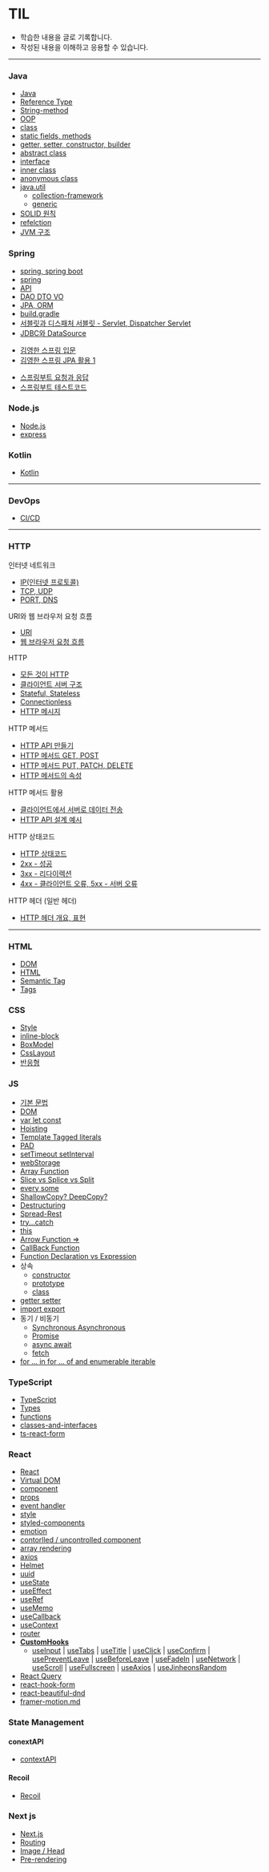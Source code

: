 # TIL

- 학습한 내용을 글로 기록합니다.
- 작성된 내용을 이해하고 응용할 수 있습니다.

---

### Java

- [Java](https://github.com/tlsgmltjd/TIL/blob/main/BackEnd/Java/java.md)
- [Reference Type](https://github.com/tlsgmltjd/TIL/blob/main/BackEnd/Java/referenceType.md)
- [String-method](https://github.com/tlsgmltjd/TIL/blob/main/BackEnd/Java/string-method.md)
- [OOP](https://github.com/tlsgmltjd/TIL/blob/main/BackEnd/Java/OOP.md)
- [class](https://github.com/tlsgmltjd/TIL/blob/main/BackEnd/Java/class.md)
- [static fields, methods](https://github.com/tlsgmltjd/TIL/blob/main/BackEnd/Java/static-fields-method.md)
- [getter, setter, constructor, builder](https://github.com/tlsgmltjd/TIL/blob/main/BackEnd/Java/getter-setter-constructor-builder.md)
- [abstract class](https://github.com/tlsgmltjd/TIL/blob/main/BackEnd/Java/abstract-class.md)
- [interface](https://github.com/tlsgmltjd/TIL/blob/main/BackEnd/Java/interface.md)
- [inner class](https://github.com/tlsgmltjd/TIL/blob/main/BackEnd/Java/inner-class.md)
- [anonymous class](https://github.com/tlsgmltjd/TIL/blob/main/BackEnd/Java/anonymous-class.md)
- [java.util](https://github.com/tlsgmltjd/TIL/blob/main/BackEnd/Java/java.util/java.util.md)
  - [collection-framework](https://github.com/tlsgmltjd/TIL/blob/main/BackEnd/Java/java.util/collection-framework.md)
  - [generic](https://github.com/tlsgmltjd/TIL/blob/main/BackEnd/Java/java.util/generic.md)
- [SOLID 원칙](https://github.com/tlsgmltjd/TIL/blob/main/BackEnd/Java/solid.md)
- [refelction](https://github.com/tlsgmltjd/TIL/blob/main/BackEnd/Java/reflection.md)
- [JVM 구조](https://tlsgmltjd.tistory.com/5)

### Spring

- [spring, spring boot](https://github.com/tlsgmltjd/TIL/blob/main/BackEnd/Spring/spring-springboot.md)
- [spring](https://github.com/tlsgmltjd/TIL/blob/main/BackEnd/Spring/spring.md)
- [API](https://github.com/tlsgmltjd/TIL/blob/main/BackEnd/Spring/API.md)
- [DAO DTO VO](https://github.com/tlsgmltjd/TIL/blob/main/BackEnd/Spring/dto-dao-vo.md)
- [JPA, ORM](https://github.com/tlsgmltjd/TIL/blob/main/BackEnd/Spring/jpa-orm.md)
- [build.gradle](https://github.com/tlsgmltjd/TIL/blob/main/BackEnd/Spring/build.gradle.md)
- [서블릿과 디스패처 서블릿 - Servlet, Dispatcher Servlet](https://tlsgmltjd.tistory.com/4)
- [JDBC와 DataSource](https://tlsgmltjd.tistory.com/8)

* [김영한 스프링 입문](https://github.com/tlsgmltjd/TIL/blob/main/BackEnd/Spring/SpringRoadMap/스프링입문.md)
* [김영한 스프링 JPA 활용 1](https://github.com/tlsgmltjd/TIL/blob/main/BackEnd/Spring/SpringRoadMap/%EC%8A%A4%ED%94%84%EB%A7%81JPA%ED%99%9C%EC%9A%A91.md)

- [스프링부트 요청과 응답](https://github.com/tlsgmltjd/TIL/blob/main/BackEnd/Spring/SpringBook/%EC%8A%A4%ED%94%84%EB%A7%81%EC%9A%94%EC%B2%AD%EA%B3%BC%EC%9D%91%EB%8B%B5.md)
- [스프링부트 테스트코드](https://github.com/tlsgmltjd/TIL/blob/main/BackEnd/Spring/SpringBook/%EC%8A%A4%ED%94%84%EB%A7%81%EB%B6%80%ED%8A%B8%ED%85%8C%EC%8A%A4%ED%8A%B8%EC%BD%94%EB%93%9C.md)

### Node.js

- [Node.js](https://github.com/tlsgmltjd/TIL/blob/main/BackEnd/Node/nodejs.md)
- [express](https://github.com/tlsgmltjd/TIL/blob/main/BackEnd/Node/express.md)

### Kotlin

- [Kotlin](https://github.com/tlsgmltjd/TIL/blob/main/BackEnd/Kotlin/kotlin.md)

---

### DevOps

- [CI/CD](https://github.com/tlsgmltjd/TIL/blob/main/BackEnd/DevOps/CICD.md)

---

### HTTP

인터넷 네트워크

- [IP(인터넷 프로토콜)](https://github.com/tlsgmltjd/TIL/blob/main/BackEnd/http/ip.md)
- [TCP, UDP](https://github.com/tlsgmltjd/TIL/blob/main/BackEnd/http/tcp-udp.md)
- [PORT, DNS](https://github.com/tlsgmltjd/TIL/blob/main/BackEnd/http/port-dns.md)

URI와 웹 브라우저 요청 흐름

- [URI](https://github.com/tlsgmltjd/TIL/blob/main/BackEnd/http/uri.md)
- [웹 브라우저 요청 흐름](https://github.com/tlsgmltjd/TIL/blob/main/BackEnd/http/brower-request-cycle.md)

HTTP

- [모든 것이 HTTP](https://github.com/tlsgmltjd/TIL/blob/main/BackEnd/http/http.md)
- [클라이언트 서버 구조](https://github.com/tlsgmltjd/TIL/blob/main/BackEnd/http/client-server.md)
- [Stateful, Stateless](https://github.com/tlsgmltjd/TIL/blob/main/BackEnd/http/stateful-stateless.md)
- [Connectionless](https://github.com/tlsgmltjd/TIL/blob/main/BackEnd/http/connectionless.md)
- [HTTP 메시지](https://github.com/tlsgmltjd/TIL/blob/main/BackEnd/http/http-message.md)

HTTP 메서드

- [HTTP API 만들기](https://github.com/tlsgmltjd/TIL/blob/main/BackEnd/http/make-http-api.md)
- [HTTP 메서드 GET, POST](https://github.com/tlsgmltjd/TIL/blob/main/BackEnd/http/http-method-cr.md)
- [HTTP 메서드 PUT, PATCH, DELETE](https://github.com/tlsgmltjd/TIL/blob/main/BackEnd/http/http-method-upd.md)
- [HTTP 메서드의 속성](https://github.com/tlsgmltjd/TIL/blob/main/BackEnd/http/http-method-attribute.md)

HTTP 메서드 활용

- [클라이언트에서 서버로 데이터 전송](https://github.com/tlsgmltjd/TIL/blob/main/BackEnd/http/http-server-client-data.md)
- [HTTP API 설계 예시](https://github.com/tlsgmltjd/TIL/blob/main/BackEnd/http/http-api-structure-example.md)

HTTP 상태코드

- [HTTP 상태코드](https://github.com/tlsgmltjd/TIL/blob/main/BackEnd/http/http-status-code.md)
- [2xx - 성공](https://github.com/tlsgmltjd/TIL/blob/main/BackEnd/http/http-status-code-2xx.md)
- [3xx - 리다이렉션](https://github.com/tlsgmltjd/TIL/blob/main/BackEnd/http/http-status-code-3xx.md)
- [4xx - 클라이언트 오류, 5xx - 서버 오류](https://github.com/tlsgmltjd/TIL/blob/main/BackEnd/http/http-status-code-4xx-5xx.md)

HTTP 헤더 (일반 헤더)

- [HTTP 헤더 개요, 표현](https://github.com/tlsgmltjd/TIL/blob/main/BackEnd/http/http-header.md)

---

### HTML

- [DOM](https://github.com/tlsgmltjd/TIL/blob/main/HTML/DOM.md)
- [HTML](https://github.com/tlsgmltjd/TIL/blob/main/HTML/html.md)
- [Semantic Tag](https://github.com/tlsgmltjd/TIL/blob/main/HTML/SemanticTag.md)
- [Tags](https://github.com/tlsgmltjd/TIL/blob/main/HTML/Tags.md)

### CSS

- [Style](https://github.com/tlsgmltjd/TIL/blob/main/CSS/style.md)
- [inline-block](https://github.com/tlsgmltjd/TIL/blob/main/CSS/inline-block.md)
- [BoxModel](https://github.com/tlsgmltjd/TIL/blob/main/CSS/boxmodel.md)
- [CssLayout](https://github.com/tlsgmltjd/TIL/blob/main/CSS/css-layout.md)
- [반응형](https://github.com/tlsgmltjd/TIL/blob/main/CSS/%EB%B0%98%EC%9D%91%ED%98%95.md)

### JS

- [기본 문법](https://github.com/tlsgmltjd/TIL/blob/main/JS/javascript.md)
- [DOM](https://github.com/tlsgmltjd/TIL/tree/main/JS/DOM)
- [var let const](https://github.com/tlsgmltjd/TIL/blob/main/JS/var-let-const.md)
- [Hoisting](https://github.com/tlsgmltjd/TIL/blob/main/JS/Hoisting.md)
- [Template Tagged literals](https://github.com/tlsgmltjd/TIL/blob/main/JS/Template-Tagged-literals.md)
- [PAD](https://github.com/tlsgmltjd/TIL/blob/main/JS/PAD.md)
- [setTimeout setInterval](https://github.com/tlsgmltjd/TIL/blob/main/JS/setTimeout-setInterval.md)
- [webStorage](https://github.com/tlsgmltjd/TIL/blob/main/JS/webStorage.md)
- [Array Function](https://github.com/tlsgmltjd/TIL/blob/main/JS/ArrayFunction.md)
- [Slice vs Splice vs Split](https://github.com/tlsgmltjd/TIL/blob/main/JS/Slice-Splice-Split.md)
- [every some](https://github.com/tlsgmltjd/TIL/blob/main/JS/every-some.md)
- [ShallowCopy? DeepCopy?](https://github.com/tlsgmltjd/TIL/blob/main/JS/ShallowCopy-DeepCopy.md)
- [Destructuring](https://github.com/tlsgmltjd/TIL/blob/main/JS/Destructuring.md)
- [Spread-Rest](https://github.com/tlsgmltjd/TIL/blob/main/JS/Spread-Rest.md)
- [try...catch](https://github.com/tlsgmltjd/TIL/blob/main/JS/try...catch.md)
- [this](https://github.com/tlsgmltjd/TIL/blob/main/JS/this.md)
- [Arrow Function =>](https://github.com/tlsgmltjd/TIL/blob/main/JS/ArrowFunction.md)
- [CallBack Function](https://github.com/tlsgmltjd/TIL/blob/main/JS/CallBackFunction.md)
- [Function Declaration vs Expression](https://github.com/tlsgmltjd/TIL/blob/main/JS/Function-Declaration-Expression.md)
- 상속
  - [constructor](https://github.com/tlsgmltjd/TIL/blob/main/JS/constructor.md)
  - [prototype](https://github.com/tlsgmltjd/TIL/blob/main/JS/prototype.md)
  - [class](https://github.com/tlsgmltjd/TIL/blob/main/JS/class.md)
- [getter setter](https://github.com/tlsgmltjd/TIL/blob/main/JS/getter-setter.md)
- [import export](https://github.com/tlsgmltjd/TIL/blob/main/JS/import-export.md)
- 동기 / 비동기
  - [Synchronous Asynchronous](https://github.com/tlsgmltjd/TIL/blob/main/JS/Synchronous-Asynchronous.md)
  - [Promise](https://github.com/tlsgmltjd/TIL/blob/main/JS/Promise.md)
  - [async await](https://github.com/tlsgmltjd/TIL/blob/main/JS/async-await.md)
  - [fetch](https://github.com/tlsgmltjd/TIL/blob/main/JS/fetch.md)
- [for ... in for ... of and enumerable iterable](https://github.com/tlsgmltjd/TIL/blob/main/JS/for...in-for...of-enumerable-iterable.md)

### TypeScript

- [TypeScript](https://github.com/tlsgmltjd/TIL/blob/main/TypeScript/what-is-typesctipt.md)
- [Types](https://github.com/tlsgmltjd/TIL/blob/main/TypeScript/typescript-type.md)
- [functions](https://github.com/tlsgmltjd/TIL/blob/main/TypeScript/functions.md)
- [classes-and-interfaces](https://github.com/tlsgmltjd/TIL/blob/main/TypeScript/classes-and-interfaces.md)
- [ts-react-form](https://github.com/tlsgmltjd/TIL/blob/main/TypeScript/ts-react-from.md)

### React

- [React](https://github.com/tlsgmltjd/TIL/blob/main/React/what-is-react.md)
- [Virtual DOM](https://github.com/tlsgmltjd/TIL/blob/main/React/VirtualDOM.md)
- [component](https://github.com/tlsgmltjd/TIL/blob/main/React/component.md)
- [props](https://github.com/tlsgmltjd/TIL/blob/main/React/props.md)
- [event handler](https://github.com/tlsgmltjd/TIL/blob/main/React/event-handler.md)
- [style](https://github.com/tlsgmltjd/TIL/blob/main/React/style.md)
- [styled-components](https://github.com/tlsgmltjd/TIL/blob/main/React/styled-components.md)
- [emotion](https://github.com/tlsgmltjd/TIL/blob/main/React/emotion.md)
- [contorlled / uncontrolled component](https://github.com/tlsgmltjd/TIL/blob/main/React/style.md)
- [array rendering](https://github.com/tlsgmltjd/TIL/blob/main/React/contorlled-uncontrolled-component.md)
- [axios](https://github.com/tlsgmltjd/TIL/blob/main/React/axios.md)
- [Helmet](https://github.com/tlsgmltjd/TIL/blob/main/React/Helmet.md)
- [uuid](https://github.com/tlsgmltjd/TIL/blob/main/React/uuid.md)
- [useState](https://github.com/tlsgmltjd/TIL/blob/main/React/useState.md)
- [useEffect](https://github.com/tlsgmltjd/TIL/blob/main/React/useEffect.md)
- [useRef](https://github.com/tlsgmltjd/TIL/blob/main/React/useRef.md)
- [useMemo](https://github.com/tlsgmltjd/TIL/blob/main/React/useMemo.md)
- [useCallback](https://github.com/tlsgmltjd/TIL/blob/main/React/useCallback.md)
- [useContext](https://github.com/tlsgmltjd/TIL/blob/main/React/useContext.md)
- [router](https://github.com/tlsgmltjd/TIL/blob/main/React/router.md)
- **[CustomHooks](https://github.com/tlsgmltjd/TIL/blob/main/React/CustomHooks/what-is-customhooks.md)**
  - [useInput](https://github.com/tlsgmltjd/TIL/blob/main/React/CustomHooks/useInput.md) | [useTabs](https://github.com/tlsgmltjd/TIL/blob/main/React/CustomHooks/useTabs.md) | [useTitle](https://github.com/tlsgmltjd/TIL/blob/main/React/CustomHooks/useTitle.md) |
    [useClick](https://github.com/tlsgmltjd/TIL/blob/main/React/CustomHooks/useClick.md) | [useConfirm](https://github.com/tlsgmltjd/TIL/blob/main/React/CustomHooks/useClick.md) | [usePreventLeave](https://github.com/tlsgmltjd/TIL/blob/main/React/CustomHooks/usePreventLeave.md) | [useBeforeLeave](https://github.com/tlsgmltjd/TIL/blob/main/React/CustomHooks/useBeforeLeave.md) | [useFadeIn](https://github.com/tlsgmltjd/TIL/blob/main/React/CustomHooks/useFadeIn.md) | [useNetwork](https://github.com/tlsgmltjd/TIL/blob/main/React/CustomHooks/useNetwork.md) | [useScroll](https://github.com/tlsgmltjd/TIL/blob/main/React/CustomHooks/useScroll.md) | [useFullscreen](https://github.com/tlsgmltjd/TIL/blob/main/React/CustomHooks/useFullscreen.md) | [useAxios](https://github.com/tlsgmltjd/TIL/blob/main/React/CustomHooks/useAxios.md) | [useJinheonsRandom](https://github.com/tlsgmltjd/TIL/blob/main/React/CustomHooks/useJinheonsRandom.md)
- [React Query](https://github.com/tlsgmltjd/TIL/blob/main/React/react-query.md)
- [react-hook-form](https://github.com/tlsgmltjd/TIL/blob/main/React/react-hook-form.md)
- [react-beautiful-dnd](https://github.com/tlsgmltjd/TIL/blob/main/React/react-beautiful-dnd.md)
- [framer-motion.md](https://github.com/tlsgmltjd/TIL/blob/main/React/framer-motion.md)

### State Management

#### conextAPI

- [contextAPI](https://github.com/tlsgmltjd/TIL/blob/main/StateManagement/ContextAPI/useContext.md)

#### Recoil

- [Recoil](https://github.com/tlsgmltjd/TIL/blob/main/StateManagement/Recoil/Recoil.md)

### Next js

- [Next.js](https://github.com/tlsgmltjd/TIL/blob/main/Nextjs/Nextjs.md)
- [Routing](https://github.com/tlsgmltjd/TIL/blob/main/Nextjs/Routing.md)
- [Image / Head](https://github.com/tlsgmltjd/TIL/blob/main/Nextjs/Image-Head.md)
- [Pre-rendering](https://github.com/tlsgmltjd/TIL/blob/main/Nextjs/Pre-rendering.md)
